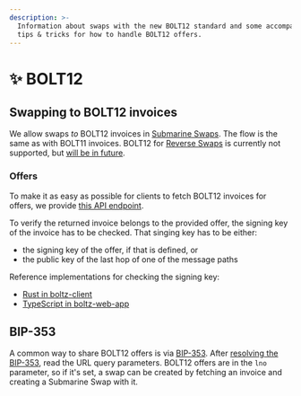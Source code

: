 ```yaml
---
description: >-
  Information about swaps with the new BOLT12 standard and some accompanying
  tips & tricks for how to handle BOLT12 offers.
---
```


# ✨ BOLT12

## Swapping to BOLT12 invoices

We allow swaps _to_ BOLT12 invoices in [Submarine Swaps](lifecycle.md#normal-submarine-swaps). The flow is the same as with BOLT11 invoices. BOLT12 for [Reverse Swaps](lifecycle.md#reverse-submarine-swaps) is currently not supported, but [will be in future](https://github.com/BoltzExchange/boltz-backend/issues/708).

### Offers

To make it as easy as possible for clients to fetch BOLT12 invoices for offers, we provide [this API endpoint](https://api.boltz.exchange/swagger#/Lightning/post_lightning__currency__bolt12_fetch).

To verify the returned invoice belongs to the provided offer, the signing key of the invoice has to be checked. That singing key has to be either:

* the signing key of the offer, if that is defined, or
* the public key of the last hop of one of the message paths

Reference implementations for checking the signing key:

* [Rust in boltz-client](https://github.com/BoltzExchange/boltz-client/blob/63a2bdd8a7729d45fe0c9b7a016a847bc5a83976/lightning/lib/bolt12/src/lib.rs#L113)
* [TypeScript in boltz-web-app](https://github.com/BoltzExchange/boltz-web-app/blob/f94e7cdb31946ccbc4bd5d2f4f29086ca63c7335/src/utils/invoice.ts#L261)

## BIP-353

A common way to share BOLT12 offers is via [BIP-353](https://github.com/bitcoin/bips/blob/master/bip-0353.mediawiki). After [resolving the BIP-353](https://github.com/bitcoin/bips/blob/master/bip-0353.mediawiki#resolution), read the URL query parameters. BOLT12 offers are in the `lno` parameter, so if it's set, a swap can be created by fetching an invoice and creating a Submarine Swap with it.
